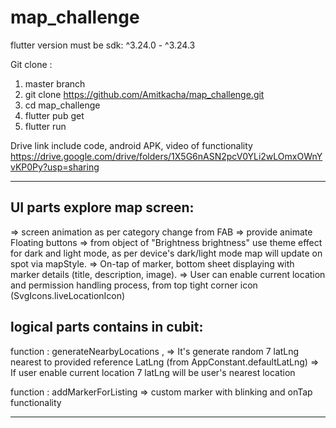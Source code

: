 # map_challenge

flutter version must be sdk: ^3.24.0 - ^3.24.3

Git clone :

1. master branch
2. git clone https://github.com/Amitkacha/map_challenge.git
3. cd map_challenge
4. flutter pub get
5. flutter run

Drive link include code, android APK, video of functionality
https://drive.google.com/drive/folders/1X5G6nASN2pcV0YLi2wLOmxOWnYvKP0Py?usp=sharing

-------------------------------------------------------
## **UI parts explore map screen:**

=> screen animation as per category change from FAB
=> provide animate Floating buttons
=> from object of "Brightness brightness" use theme effect for dark and light mode,
   as per device's dark/light mode map will update on spot via mapStyle.
=> On-tap of marker, bottom sheet displaying with marker details (title, description, image).
=> User can enable current location and permission handling process, 
   from top tight corner icon (SvgIcons.liveLocationIcon)

## **logical parts contains in cubit:**

function : generateNearbyLocations ,
=> It's generate random 7 latLng nearest to provided reference LatLng (from AppConstant.defaultLatLng)
=> If user enable current location 7 latLng will be user's nearest location

function : addMarkerForListing
=> custom marker with blinking and onTap functionality

-------------------------------------------------------
